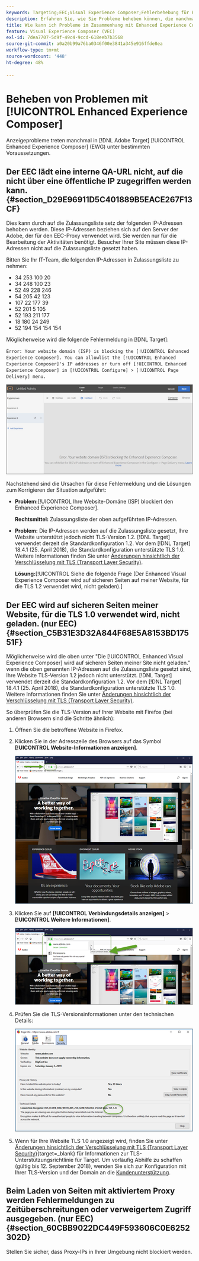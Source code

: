```yaml
---
keywords: Targeting;EEC;Visual Experience Composer;Fehlerbehebung für Enhanced Experience Composer;Fehlerbehebung
description: Erfahren Sie, wie Sie Probleme beheben können, die manchmal in der Adobe auftreten [!DNL Target] Enhanced Experience Composer (EEC) unter bestimmten Bedingungen.
title: Wie kann ich Probleme im Zusammenhang mit Enhanced Experience Composer beheben?
feature: Visual Experience Composer (VEC)
exl-id: 7dea7707-5d9f-49c4-9ccd-618eeb7b3568
source-git-commit: a0a20b99a76ba0346f00e3841a345e916ffde8ea
workflow-type: tm+mt
source-wordcount: '448'
ht-degree: 48%

---
```


# Beheben von Problemen mit [!UICONTROL Enhanced Experience Composer]

Anzeigeprobleme treten manchmal in [!DNL Adobe Target] [!UICONTROL Enhanced Experience Composer] (EWG) unter bestimmten Voraussetzungen.

## Der EEC lädt eine interne QA-URL nicht, auf die nicht über eine öffentliche IP zugegriffen werden kann. {#section_D29E96911D5C401889B5EACE267F13CF}

Dies kann durch auf die Zulassungsliste setz der folgenden IP-Adressen behoben werden. Diese IP-Adressen beziehen sich auf den Server der Adobe, der für den EEC-Proxy verwendet wird. Sie werden nur für die Bearbeitung der Aktivitäten benötigt. Besucher Ihrer Site müssen diese IP-Adressen nicht auf die Zulassungsliste gesetzt haben.

Bitten Sie Ihr IT-Team, die folgenden IP-Adressen in Zulassungsliste zu nehmen:

* 34 253 100 20
* 34 248 100 23
* 52 49 228 246
* 54 205 42 123
* 107 22 177 39
* 52 201 5 105
* 52 193 211 177
* 18 180 24 249
* 52 194 154 154 154

Möglicherweise wird die folgende Fehlermeldung in [!DNL Target]:

`Error: Your website domain (ISP) is blocking the [!UICONTROL Enhanced Experience Composer]. You can allowlist the [!UICONTROL Enhanced Experience Composer]'s IP addresses or turn off [!UICONTROL Enhanced Experience Composer] in [!UICONTROL Configure] > [!UICONTROL Page Delivery] menu.`

![](assets/EEC_error.png)

Nachstehend sind die Ursachen für diese Fehlermeldung und die Lösungen zum Korrigieren der Situation aufgeführt:

* **Problem:**[!UICONTROL Ihre Website-Domäne (ISP) blockiert den Enhanced Experience Composer].

   **Rechtsmittel:** Zulassungsliste der oben aufgeführten IP-Adressen.

* **Problem:** Die IP-Adressen werden auf die Zulassungsliste gesetzt, Ihre Website unterstützt jedoch nicht TLS-Version 1.2. [!DNL Target] verwendet derzeit die Standardkonfiguration 1.2. Vor dem [!DNL Target] 18.4.1 (25. April 2018), die Standardkonfiguration unterstützte TLS 1.0. Weitere Informationen finden Sie unter [Änderungen hinsichtlich der Verschlüsselung mit TLS (Transport Layer Security)](https://developer.adobe.com/target/before-implement/tls-transport-layer-security-encryption/).

   **Lösung:**[!UICONTROL Siehe die folgende Frage (Der Enhanced Visual Experience Composer wird auf sicheren Seiten auf meiner Website, für die TLS 1.2 verwendet wird, nicht geladen).]

## Der EEC wird auf sicheren Seiten meiner Website, für die TLS 1.0 verwendet wird, nicht geladen. (nur EEC)   {#section_C5B31E3D32A844F68E5A8153BD17551F}

Möglicherweise wird die oben unter &quot;Die [!UICONTROL Enhanced Visual Experience Composer] wird auf sicheren Seiten meiner Site nicht geladen.&quot; wenn die oben genannten IP-Adressen auf die Zulassungsliste gesetzt sind, Ihre Website TLS-Version 1.2 jedoch nicht unterstützt. [!DNL Target] verwendet derzeit die Standardkonfiguration 1.2. Vor dem [!DNL Target] 18.4.1 (25. April 2018), die Standardkonfiguration unterstützte TLS 1.0. Weitere Informationen finden Sie unter [Änderungen hinsichtlich der Verschlüsselung mit TLS (Transport Layer Security)](https://developer.adobe.com/target/before-implement/tls-transport-layer-security-encryption/).

So überprüfen Sie die TLS-Version auf Ihrer Website mit Firefox (bei anderen Browsern sind die Schritte ähnlich):

1. Öffnen Sie die betroffene Website in Firefox.
1. Klicken Sie in der Adresszeile des Browsers auf das Symbol **[!UICONTROL Website-Informationen anzeigen]**.

   ![](assets/firefox_more_info.png)

1. Klicken Sie auf **[!UICONTROL Verbindungsdetails anzeigen]** > **[!UICONTROL Weitere Informationen]**.

   ![](assets/firefox_more_info_2.png)

1. Prüfen Sie die TLS-Versionsinformationen unter den technischen Details:

   ![](assets/firefox_more_info_3.png)

1. Wenn für Ihre Website TLS 1.0 angezeigt wird, finden Sie unter  [Änderungen hinsichtlich der Verschlüsselung mit TLS (Transport Layer Security)](https://developer.adobe.com/target/before-implement/tls-transport-layer-security-encryption/){target=_blank} für Informationen zur TLS-Unterstützungsrichtlinie für Target. Um vorläufig Abhilfe zu schaffen (gültig bis 12. September 2018), wenden Sie sich zur Konfiguration mit Ihrer TLS-Version und der Domain an die [Kundenunterstützung](/help/main/cmp-resources-and-contact-information.md#reference_ACA3391A00EF467B87930A450050077C).

## Beim Laden von Seiten mit aktiviertem Proxy werden Fehlermeldungen zu Zeitüberschreitungen oder verweigertem Zugriff ausgegeben. (nur EEC)   {#section_60CBB9022DC449F593606C0E6252302D}

Stellen Sie sicher, dass Proxy-IPs in Ihrer Umgebung nicht blockiert werden.

